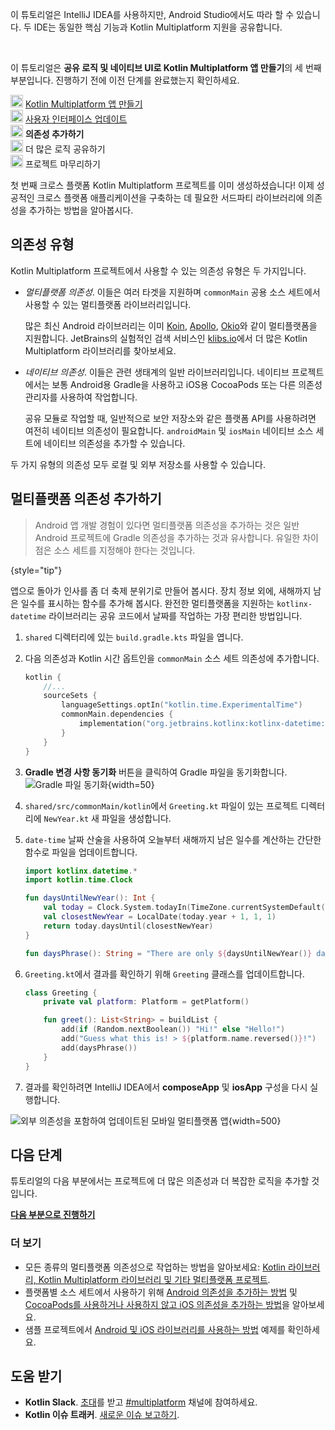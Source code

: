 [//]: # (title: 프로젝트에 의존성 추가하기)

<secondary-label ref="IntelliJ IDEA"/>
<secondary-label ref="Android Studio"/>

<tldr>
    <p>이 튜토리얼은 IntelliJ IDEA를 사용하지만, Android Studio에서도 따라 할 수 있습니다. 두 IDE는 동일한 핵심 기능과 Kotlin Multiplatform 지원을 공유합니다.</p>
    <br/>
    <p>이 튜토리얼은 <strong>공유 로직 및 네이티브 UI로 Kotlin Multiplatform 앱 만들기</strong>의 세 번째 부분입니다. 진행하기 전에 이전 단계를 완료했는지 확인하세요.</p>
    <p><img src="icon-1-done.svg" width="20" alt="First step"/> <a href="multiplatform-create-first-app.md">Kotlin Multiplatform 앱 만들기</a><br/>
        <img src="icon-2-done.svg" width="20" alt="Second step"/> <a href="multiplatform-update-ui.md">사용자 인터페이스 업데이트</a><br/>
        <img src="icon-3.svg" width="20" alt="Third step"/> <strong>의존성 추가하기</strong><br/>
        <img src="icon-4-todo.svg" width="20" alt="Fourth step"/> 더 많은 로직 공유하기<br/>
        <img src="icon-5-todo.svg" width="20" alt="Fifth step"/> 프로젝트 마무리하기<br/>
    </p>
</tldr>

첫 번째 크로스 플랫폼 Kotlin Multiplatform 프로젝트를 이미 생성하셨습니다! 이제 성공적인 크로스 플랫폼 애플리케이션을 구축하는 데 필요한 서드파티 라이브러리에 의존성을 추가하는 방법을 알아봅시다.

## 의존성 유형

Kotlin Multiplatform 프로젝트에서 사용할 수 있는 의존성 유형은 두 가지입니다.

*   _멀티플랫폼 의존성_. 이들은 여러 타겟을 지원하며 `commonMain` 공용 소스 세트에서 사용할 수 있는 멀티플랫폼 라이브러리입니다.

    많은 최신 Android 라이브러리는 이미 [Koin](https://insert-koin.io/), [Apollo](https://www.apollographql.com/), [Okio](https://square.github.io/okio/)와 같이 멀티플랫폼을 지원합니다. JetBrains의 실험적인 검색 서비스인 [klibs.io](https://klibs.io/)에서 더 많은 Kotlin Multiplatform 라이브러리를 찾아보세요.

*   _네이티브 의존성_. 이들은 관련 생태계의 일반 라이브러리입니다. 네이티브 프로젝트에서는 보통 Android용 Gradle을 사용하고 iOS용 CocoaPods 또는 다른 의존성 관리자를 사용하여 작업합니다.

    공유 모듈로 작업할 때, 일반적으로 보안 저장소와 같은 플랫폼 API를 사용하려면 여전히 네이티브 의존성이 필요합니다. `androidMain` 및 `iosMain` 네이티브 소스 세트에 네이티브 의존성을 추가할 수 있습니다.

두 가지 유형의 의존성 모두 로컬 및 외부 저장소를 사용할 수 있습니다.

## 멀티플랫폼 의존성 추가하기

> Android 앱 개발 경험이 있다면 멀티플랫폼 의존성을 추가하는 것은 일반 Android 프로젝트에 Gradle 의존성을 추가하는 것과 유사합니다. 유일한 차이점은 소스 세트를 지정해야 한다는 것입니다.
>
{style="tip"}

앱으로 돌아가 인사를 좀 더 축제 분위기로 만들어 봅시다. 장치 정보 외에, 새해까지 남은 일수를 표시하는 함수를 추가해 봅시다. 완전한 멀티플랫폼을 지원하는 `kotlinx-datetime` 라이브러리는 공유 코드에서 날짜를 작업하는 가장 편리한 방법입니다.

1.  `shared` 디렉터리에 있는 `build.gradle.kts` 파일을 엽니다.
2.  다음 의존성과 Kotlin 시간 옵트인을 `commonMain` 소스 세트 의존성에 추가합니다.

    ```kotlin
    kotlin {
        //... 
        sourceSets {
            languageSettings.optIn("kotlin.time.ExperimentalTime")
            commonMain.dependencies {
                implementation("org.jetbrains.kotlinx:kotlinx-datetime:0.7.1")
            } 
        }
    }
    ```

3.  **Gradle 변경 사항 동기화** 버튼을 클릭하여 Gradle 파일을 동기화합니다. ![Gradle 파일 동기화](gradle-sync.png){width=50}
4.  `shared/src/commonMain/kotlin`에서 `Greeting.kt` 파일이 있는 프로젝트 디렉터리에 `NewYear.kt` 새 파일을 생성합니다.
5.  `date-time` 날짜 산술을 사용하여 오늘부터 새해까지 남은 일수를 계산하는 간단한 함수로 파일을 업데이트합니다.

    ```kotlin
    import kotlinx.datetime.*
    import kotlin.time.Clock
    
    fun daysUntilNewYear(): Int {
        val today = Clock.System.todayIn(TimeZone.currentSystemDefault())
        val closestNewYear = LocalDate(today.year + 1, 1, 1)
        return today.daysUntil(closestNewYear)
    }
    
    fun daysPhrase(): String = "There are only ${daysUntilNewYear()} days left until New Year! 🎆"
    ```

6.  `Greeting.kt`에서 결과를 확인하기 위해 `Greeting` 클래스를 업데이트합니다.

    ```kotlin
    class Greeting {
        private val platform: Platform = getPlatform()
    
        fun greet(): List<String> = buildList {
            add(if (Random.nextBoolean()) "Hi!" else "Hello!")
            add("Guess what this is! > ${platform.name.reversed()}!")
            add(daysPhrase())
        }
    }
    ```

7.  결과를 확인하려면 IntelliJ IDEA에서 **composeApp** 및 **iosApp** 구성을 다시 실행합니다.

![외부 의존성을 포함하여 업데이트된 모바일 멀티플랫폼 앱](first-multiplatform-project-3.png){width=500}

## 다음 단계

튜토리얼의 다음 부분에서는 프로젝트에 더 많은 의존성과 더 복잡한 로직을 추가할 것입니다.

**[다음 부분으로 진행하기](multiplatform-upgrade-app.md)**

### 더 보기

*   모든 종류의 멀티플랫폼 의존성으로 작업하는 방법을 알아보세요: [Kotlin 라이브러리, Kotlin Multiplatform 라이브러리 및 기타 멀티플랫폼 프로젝트](multiplatform-add-dependencies.md).
*   플랫폼별 소스 세트에서 사용하기 위해 [Android 의존성을 추가하는 방법](multiplatform-android-dependencies.md) 및 [CocoaPods를 사용하거나 사용하지 않고 iOS 의존성을 추가하는 방법](multiplatform-ios-dependencies.md)을 알아보세요.
*   샘플 프로젝트에서 [Android 및 iOS 라이브러리를 사용하는 방법](multiplatform-samples.md) 예제를 확인하세요.

## 도움 받기

*   **Kotlin Slack**. [초대](https://surveys.jetbrains.com/s3/kotlin-slack-sign-up)를 받고 [#multiplatform](https://kotlinlang.slack.com/archives/C3PQML5NU) 채널에 참여하세요.
*   **Kotlin 이슈 트래커**. [새로운 이슈 보고하기](https://youtrack.jetbrains.com/newIssue?project=KT).